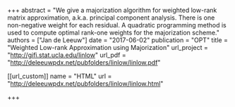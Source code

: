 +++
abstract = "We give a majorization algorithm for weighted low-rank matrix approximation, a.k.a. principal component analysis. There is one non-negative weight for each residual. A quadratic programming method is used to compute optimal rank-one weights for the majorization scheme."
authors = ["Jan de Leeuw"]
date = "2017-06-02"
publication = "OPT"
title = "Weighted Low-rank Approximation using Majorization"
url_project = "http://gifi.stat.ucla.edu/linlow"
url_pdf = "http://deleeuwpdx.net/pubfolders/linlow/linlow.pdf"

[[url_custom]]
name = "HTML"
url = "http://deleeuwpdx.net/pubfolders/linlow/linlow.html"

+++


